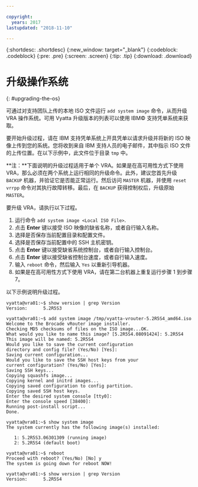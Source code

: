 ```yaml
---

copyright:
  years: 2017
lastupdated: "2018-11-10"

---
```


{:shortdesc: .shortdesc}
{:new_window: target="_blank"}
{:codeblock: .codeblock}
{:pre: .pre}
{:screen: .screen}
{:tip: .tip}
{:download: .download}

# 升级操作系统
{: #upgrading-the-os}

可通过对支持团队上传的本地 ISO 文件运行 ``add system image`` 命令，从而升级 VRA 操作系统。可用 Vyatta 升级版本的列表可以使用 IBM© 支持凭单系统来获取。

要开始升级过程，请在 IBM 支持凭单系统上开具凭单以请求升级并将新的 ISO 映像上传到您的系统。您将收到来自 IBM 支持人员的电子邮件，其中指示 ISO 文件的上传位置。在以下示例中，此文件位于目录 ``tmp`` 中。

**注：**下面说明的升级过程适用于单个 VRA。如果是在高可用性方式下使用 VRA，那么必须在两个系统上运行相同的升级命令。此外，建议您首先升级 `BACKUP` 机器，并验证它是否能正常运行。然后访问 `MASTER` 机器，并使用 `reset vrrpp` 命令对其执行故障转移。最后，在 `BACKUP` 获得控制权后，升级原始 `MASTER`。

要升级 VRA，请执行以下过程。

1. 运行命令 ``add system image <Local ISO File>``.
2. 点击 **Enter** 键以接受 ISO 映像的缺省名称，或者自行输入名称。
3. 选择是否保存当前配置目录和配置文件。
4. 选择是否保存当前配置中的 SSH 主机密钥。
5. 点击 **Enter** 键以接受缺省系统控制台，或者自行输入控制台。
6. 点击 **Enter** 键以接受缺省控制台速度，或者自行输入速度。
7. 输入 `reboot` 命令，然后输入 `Yes` 以重新引导机器。
8. 如果是在高可用性方式下使用 VRA，请在第二台机器上重复运行步骤 1 到步骤 7。

以下示例说明升级过程。

```
vyatta@vra01:~$ show version | grep Version
Version:      5.2R5S3

vyatta@vra01:~$ add system image /tmp/vyatta-vrouter-5.2R5S4_amd64.iso
Welcome to the Brocade vRouter image installer.
Checking MD5 checksums of files on the ISO image...OK.
What would you like to name this image? [5.2R5S4.08091424]: 5.2R5S4
This image will be named: 5.2R5S4
Would you like to save the current configuration
directory and config file? (Yes/No) [Yes]:
Saving current configuration...
Would you like to save the SSH host keys from your
current configuration? (Yes/No) [Yes]:
Saving SSH keys...
Copying squashfs image...
Copying kernel and initrd images...
Copying saved configuration to config partition.
Copying saved SSH host keys.
Enter the desired system console [tty0]:
Enter the console speed [38400]:
Running post-install script...
Done.

vyatta@vra01:~$ show system image
The system currently has the following image(s) installed:

   1: 5.2R5S3.06301309 (running image)
   2: 5.2R5S4 (default boot)

vyatta@vra01:~$ reboot
Proceed with reboot? (Yes/No) [No] y
The system is going down for reboot NOW!

vyatta@vra01:~$ show version | grep Version
Version:      5.2R5S4
```
